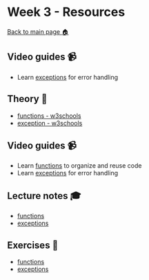 # Week 3  - Resources

[Back to main page :house:](https://github.com/aleylani/Python-AI25/tree/main)

## Video guides :video_camera:

- Learn [exceptions][except_vid] for error handling

[except_vid]: https://www.youtube.com/watch?v=nlCKrKGHSSk&t=1s

## Theory :book:

- [functions - w3schools][w3func]
- [exception - w3schools][w3except] 

[w3func]: https://www.w3schools.com/python/python_functions.asp
[w3except]: https://www.w3schools.com/python/python_try_except.asp

## Video guides :video_camera:

- Learn [functions][func_vid] to organize and reuse code
- Learn [exceptions][except_vid] for error handling

[func_vid]: https://www.youtube.com/watch?v=NE97ylAnrz4
[file_vid]: https://www.youtube.com/watch?v=4mX0uPQFLDU

## Lecture notes :mortar_board:

- [functions](https://github.com/aleylani/Python-AI25/blob/main/lectures/L06_functions.ipynb)
- [exceptions](https://github.com/aleylani/Python-AI25/blob/main/lectures/L07_error_handling.ipynb)  

## Exercises :running:

- [functions][func_exercise] 
- [exceptions][exc_exercise]

[func_exercise]: https://github.com/aleylani/Python-AI25/blob/main/exercises/06_functions_exercise.ipynb
[exc_exercise]: https://github.com/aleylani/Python-AI25/blob/main/exercises/07_exception_exercise.ipynb